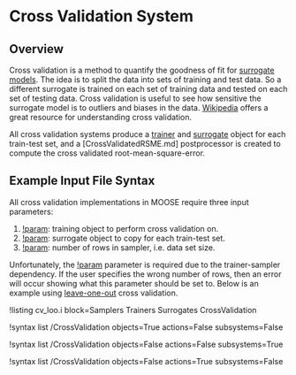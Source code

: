 # Cross Validation System

## Overview

Cross validation is a method to quantify the goodness of fit for [surrogate models](Trainers/index.md). The idea is to split the data into sets of training and test data. So a different surrogate is trained on each set of training data and tested on each set of testing data. Cross validation is useful to see how sensitive the surrogate model is to outliers and biases in the data. [Wikipedia](https://en.wikipedia.org/wiki/Cross-validation_%28statistics%29) offers a great resource for understanding cross validation.

All cross validation systems produce a [trainer](Trainers/index.md) and [surrogate](Surrogates/index.md) object for each train-test set, and a [CrossValidatedRSME.md] postprocessor is created to compute the cross validated root-mean-square-error.

## Example Input File Syntax

All cross validation implementations in MOOSE require three input parameters:

1. [!param](/CrossValidation/KFold/trainer): training object to perform cross validation on.
1. [!param](/CrossValidation/KFold/surrogate): surrogate object to copy for each train-test set.
1. [!param](/CrossValidation/KFold/num_rows): number of rows in sampler, i.e. data set size.

Unfortunately, the [!param](/CrossValidation/KFold/num_rows) parameter is required due to the trainer-sampler dependency. If the user specifies the wrong number of rows, then an error will occur showing what this parameter should be set to. Below is an example using [leave-one-out](LeaveOneOut.md) cross validation.

!listing cv_loo.i block=Samplers Trainers Surrogates CrossValidation

!syntax list /CrossValidation objects=True actions=False subsystems=False

!syntax list /CrossValidation objects=False actions=False subsystems=True

!syntax list /CrossValidation objects=False actions=True subsystems=False
